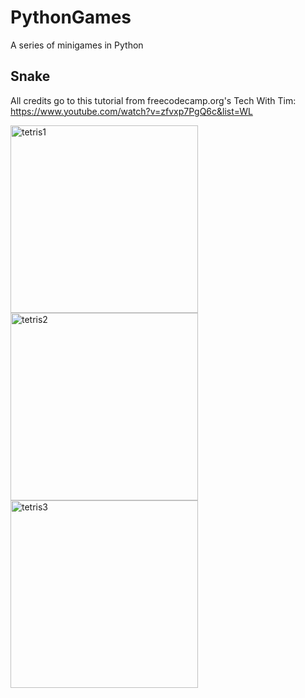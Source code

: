 # PythonGames
A series of minigames in Python

## Snake
All credits go to this tutorial from freecodecamp.org's Tech With Tim: https://www.youtube.com/watch?v=zfvxp7PgQ6c&list=WL

<img width="300" alt="tetris1" src="https://user-images.githubusercontent.com/22325824/55698340-5903da00-5993-11e9-901b-60560322e1cf.PNG"> <img width="300" alt="tetris2" src="https://user-images.githubusercontent.com/22325824/55698341-5903da00-5993-11e9-9a3f-d34b05ceb101.PNG"> <img width="300" alt="tetris3" src="https://user-images.githubusercontent.com/22325824/55698342-5903da00-5993-11e9-816e-13c5cd648aa5.PNG">
